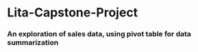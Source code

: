 # Lita-Capstone-Project

### An exploration of sales data, using pivot table for data summarization
